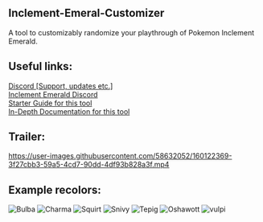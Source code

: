 ## Inclement-Emeral-Customizer
A tool to customizably randomize your playthrough of Pokemon Inclement Emerald.  
## Useful links:  
[Discord [Support, updates etc.]](https://discord.gg/77saBfk3F8)  
[Inclement Emerald Discord](https://discord.gg/8m43nU7whs )  
[Starter Guide for this tool](https://docs.google.com/document/d/11BQF5IK9LA7H2nWGZ0xlaM9tCxHP0ZYBM82-MmABSRo/  )  
[In-Depth Documentation for this tool](https://docs.google.com/document/d/10YQNykg1vnEIjZAi8vuoqlYgqLIPndaFz2EM6GkSRM8/)
## Trailer:
https://user-images.githubusercontent.com/58632052/160122369-3f27cbb3-59a5-4cd7-90dd-4df93b828a3f.mp4
## Example recolors:
![Bulba](https://user-images.githubusercontent.com/58632052/160123976-e5e7b66b-b2f4-4d20-9d63-a4c6cc4377d7.png)
![Charma](https://user-images.githubusercontent.com/58632052/160123979-6af2b3b3-fcee-46a8-9220-0678898db1ef.png)
![Squirt](https://user-images.githubusercontent.com/58632052/160123983-9b48cc08-43f2-483b-935a-bc1361e50cb1.png)
![Snivy](https://user-images.githubusercontent.com/58632052/160123982-d001f0c4-5d93-492d-9725-c95cb9a1e97d.png)
![Tepig](https://user-images.githubusercontent.com/58632052/160123985-dab7f7b2-51d7-4507-b18d-272dc117b45c.png)
![Oshawott](https://user-images.githubusercontent.com/58632052/160123980-e847c6aa-b71a-4444-9699-c45d65145250.png)
![vulpi](https://user-images.githubusercontent.com/58632052/160123986-b1fd5486-b3c0-4a7e-aeda-d807770ecb2d.png)
